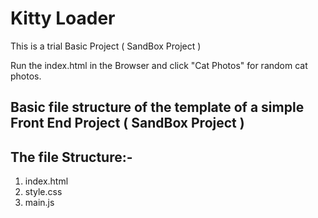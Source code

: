 # Kitty Loader
This is a trial Basic Project ( SandBox Project )

Run the index.html in the Browser and click "Cat Photos" for random cat photos.

## Basic file structure of the template of a simple Front End Project ( SandBox Project )

## The file Structure:-
1) index.html
2) style.css
3) main.js